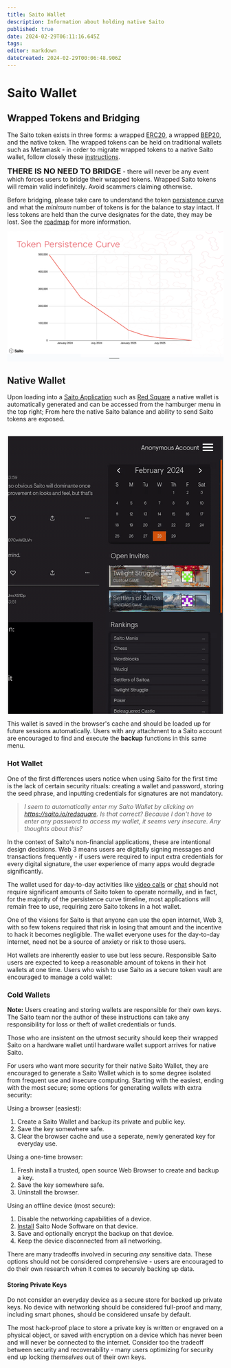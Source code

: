 ```yaml
---
title: Saito Wallet
description: Information about holding native Saito
published: true
date: 2024-02-29T06:11:16.645Z
tags: 
editor: markdown
dateCreated: 2024-02-29T00:06:48.906Z
---
```


# Saito Wallet

## Wrapped Tokens and Bridging

The Saito token exists in three forms: a wrapped [ERC20](https://etherscan.io/address/0xFa14Fa6958401314851A17d6C5360cA29f74B57B), a wrapped [BEP20](https://bscscan.com/address/0x3c6dad0475d3a1696b359dc04c99fd401be134da), and the native token. The wrapped tokens can be held on traditional wallets such as Metamask - in order to migrate wrapped tokens to a native Saito wallet, follow closely these [instructions](https://wiki.saito.io/en/tokenomics#migration-to-native-saito-token).

<span style="font-weight:bold; font-size:18px">THERE IS NO NEED TO BRIDGE</span> - there will never be any event which forces users to bridge their wrapped tokens. Wrapped Saito tokens will remain valid indefinitely. Avoid scammers claiming otherwise.

Before bridging, please take care to understand the token [persistence curve](https://wiki.saito.io/en/tokenomics#migration-to-native-saito-token) and what the *minimum* number of tokens is for the balance to stay intact. If less tokens are held than the curve designates for the date, they may be lost. See the [roadmap](https://wiki.saito.io/en/roadmap) for more information.

![token_persistence_curve.png](/token_persistence_curve.png)

## Native Wallet

Upon loading into a [Saito Application](https://wiki.saito.io/en/tech/applications) such as [Red Square](https://saito.io/redsquare/) a native wallet is automatically generated and can be accessed from the hamburger menu in the top right; From here the native Saito balance and ability to send Saito tokens are exposed.

<br>
<div style="display: flex; justify-content: center;">
<img src="/walletgif.gif" alt="screencast showing wallet menu with address, balance, backup and additional apps; accessed from 'Red Square' social media site">
</div>

This wallet is saved in the browser's cache and should be loaded up for future sessions automatically. Users with any attachment to a Saito account are encouraged to find and execute the **backup** functions in this same menu.


### Hot Wallet

One of the first differences users notice when using Saito for the first time is the lack of certain security rituals: creating a wallet and password, storing the seed phrase, and inputting credentials for signatures are not mandatory.

> *I seem to automatically enter my Saito Wallet by clicking on https://saito.io/redsquare.  Is that correct?  Because I don't have to enter any password to access my wallet, it seems very insecure.  Any thoughts about this?*

In the context of Saito's non-financial applications, these are intentional design decisions. Web 3 means users are digitally signing messages and transactions frequently - if users were required to input extra credentials for every digital signature, the user experience of many apps would degrade significantly.

The wallet used for day-to-day activities like [video calls](https://saito.io/videocall/) or [chat](https://saito.io/chat/) should not require significant amounts of Saito token to operate normally, and in fact, for the majority of the persistence curve timeline, most applications will remain free to use, requiring zero Saito tokens in a hot wallet.

One of the visions for Saito is that anyone can use the open internet, Web 3, with so few tokens required that risk in losing that amount and the incentive to hack it becomes negligible. The wallet everyone uses for the day-to-day internet, need not be a source of anxiety or risk to those users.

Hot wallets are inherently easier to use but less secure. Responsible Saito users are expected to keep a reasonable amount of tokens in their hot wallets at one time. Users who wish to use Saito as a secure token vault are encouraged to manage a cold wallet:

### Cold Wallets

**Note:** Users creating and storing wallets are responsible for their own keys. The Saito team nor the author of these instructions can take any responsibility for loss or theft of wallet credentials or funds.

Those who are insistent on the utmost security should keep their wrapped Saito on a hardware wallet until hardware wallet support arrives for native Saito.

For users who want more security for their native Saito Wallet, they are encouraged to generate a Saito Wallet which is to some degree isolated from frequent use and insecure computing. Starting with the easiest, ending with the most secure; some options for generating wallets with extra security:

Using a browser (easiest):
<ol>
  <li>Create a Saito Wallet and backup its private and public key.</li>
  <li>Save the key somewhere safe.</li>
  <li>Clear the browser cache and use a seperate, newly generated key for everyday use.</li>
</ol>

Using a one-time browser:
<ol>
  <li>Fresh install a trusted, open source Web Browser to create and backup a key.</li>
  <li>Save the key somewhere safe.</li>
  <li>Uninstall the browser.</li>
</ol>

Using an offline device (most secure):
<ol>
  <li>Disable the networking capabilities of a device.</li>
  <li> <a href="https://wiki.saito.io/en/tech/installation">Install</a> Saito Node Software on that device.</li>
  <li>Save and optionally encrypt the backup on that device.</li>
  <li>Keep the device disconnected from all networking.</li>
</ol>

There are many tradeoffs involved in securing *any* sensitive data. These options should not be considered comprehensive - users are encouraged to do their own research when it comes to securely backing up data.

#### Storing Private Keys

Do not consider an everyday device as a secure store for backed up private keys. No device with networking should be considered full-proof and many, including smart phones, should be considered unsafe by default.

The most hack-proof place to store a private key is written or engraved on a physical object, or saved with encryption on a device which has never been and will never be connected to the internet. Consider too the tradeoff between security and recoverability - many users optimizing for security end up locking *themselves* out of their own keys.